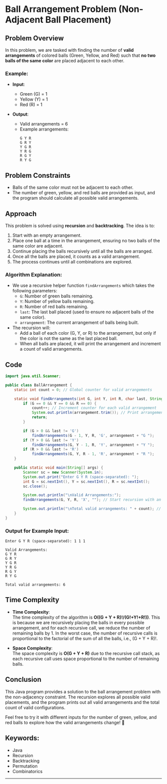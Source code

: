# Ball Arrangement Problem (Non-Adjacent Ball Placement)

## Problem Overview

In this problem, we are tasked with finding the number of **valid arrangements** of colored balls (Green, Yellow, and Red) such that **no two balls of the same color** are placed adjacent to each other.

### **Example:**

- **Input**: 
  - Green (G) = 1
  - Yellow (Y) = 1
  - Red (R) = 1

- **Output**: 
  - Valid arrangements = 6
  - Example arrangements:  
    ```
    G Y R
    G R Y
    Y G R
    Y R G
    R G Y
    R Y G
    ```

## Problem Constraints

- Balls of the same color must not be adjacent to each other.
- The number of green, yellow, and red balls are provided as input, and the program should calculate all possible valid arrangements.

## Approach

This problem is solved using **recursion** and **backtracking**. The idea is to:
1. Start with an empty arrangement.
2. Place one ball at a time in the arrangement, ensuring no two balls of the same color are adjacent.
3. Continue placing the balls recursively until all the balls are arranged.
4. Once all the balls are placed, it counts as a valid arrangement.
5. The process continues until all combinations are explored.

### **Algorithm Explanation**:
- We use a recursive helper function `findArrangements` which takes the following parameters:
  - `G`: Number of green balls remaining.
  - `Y`: Number of yellow balls remaining.
  - `R`: Number of red balls remaining.
  - `last`: The last ball placed (used to ensure no adjacent balls of the same color).
  - `arrangement`: The current arrangement of balls being built.
- The recursion will:
  - Add a ball of each color (G, Y, or R) to the arrangement, but only if the color is not the same as the last placed ball.
  - When all balls are placed, it will print the arrangement and increment a count of valid arrangements.

## Code

```java
import java.util.Scanner;

public class BallArrangement {
    static int count = 0; // Global counter for valid arrangements

    static void findArrangements(int G, int Y, int R, char last, String arrangement) {
        if (G == 0 && Y == 0 && R == 0) {
            count++; // Increment counter for each valid arrangement
            System.out.println(arrangement.trim()); // Print arrangement
            return;
        }

        if (G > 0 && last != 'G')
            findArrangements(G - 1, Y, R, 'G', arrangement + "G ");
        if (Y > 0 && last != 'Y')
            findArrangements(G, Y - 1, R, 'Y', arrangement + "Y ");
        if (R > 0 && last != 'R')
            findArrangements(G, Y, R - 1, 'R', arrangement + "R ");
    }

    public static void main(String[] args) {
        Scanner sc = new Scanner(System.in);
        System.out.print("Enter G Y R (space-separated): ");
        int G = sc.nextInt(), Y = sc.nextInt(), R = sc.nextInt();
        sc.close();

        System.out.println("\nValid Arrangements:");
        findArrangements(G, Y, R, 'X', ""); // Start recursion with an empty string

        System.out.println("\nTotal valid arrangements: " + count); // Print total count
    }
}
```

### **Output for Example Input:**
```
Enter G Y R (space-separated): 1 1 1

Valid Arrangements:
G Y R 
G R Y 
Y G R 
Y R G 
R G Y 
R Y G

Total valid arrangements: 6
```

## Time Complexity

- **Time Complexity**:  
  The time complexity of the algorithm is **O((G + Y + R)!/(G!+Y!+R!))**. This is because we are recursively placing the balls in every possible arrangement, and for each recursive call, we reduce the number of remaining balls by 1. In the worst case, the number of recursive calls is proportional to the factorial of the sum of all the balls, i.e., (G + Y + R)!.

- **Space Complexity**:  
  The space complexity is **O(G + Y + R)** due to the recursive call stack, as each recursive call uses space proportional to the number of remaining balls.



## Conclusion

This Java program provides a solution to the ball arrangement problem with the non-adjacency constraint. The recursion explores all possible valid placements, and the program prints out all valid arrangements and the total count of valid configurations.

Feel free to try it with different inputs for the number of green, yellow, and red balls to explore how the valid arrangements change! 🌟

## Keywords:
- Java
- Recursion
- Backtracking
- Permutation
- Combinatorics

---
